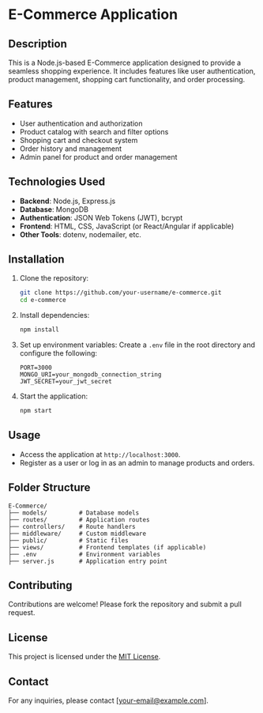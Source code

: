 # E-Commerce Application

## Description
This is a Node.js-based E-Commerce application designed to provide a seamless shopping experience. It includes features like user authentication, product management, shopping cart functionality, and order processing.

## Features
- User authentication and authorization
- Product catalog with search and filter options
- Shopping cart and checkout system
- Order history and management
- Admin panel for product and order management

## Technologies Used
- **Backend**: Node.js, Express.js
- **Database**: MongoDB
- **Authentication**: JSON Web Tokens (JWT), bcrypt
- **Frontend**: HTML, CSS, JavaScript (or React/Angular if applicable)
- **Other Tools**: dotenv, nodemailer, etc.

## Installation

1. Clone the repository:
    ```bash
    git clone https://github.com/your-username/e-commerce.git
    cd e-commerce
    ```

2. Install dependencies:
    ```bash
    npm install
    ```

3. Set up environment variables:
    Create a `.env` file in the root directory and configure the following:
    ```env
    PORT=3000
    MONGO_URI=your_mongodb_connection_string
    JWT_SECRET=your_jwt_secret
    ```

4. Start the application:
    ```bash
    npm start
    ```

## Usage
- Access the application at `http://localhost:3000`.
- Register as a user or log in as an admin to manage products and orders.

## Folder Structure
```
E-Commerce/
├── models/         # Database models
├── routes/         # Application routes
├── controllers/    # Route handlers
├── middleware/     # Custom middleware
├── public/         # Static files
├── views/          # Frontend templates (if applicable)
├── .env            # Environment variables
├── server.js       # Application entry point
```

## Contributing
Contributions are welcome! Please fork the repository and submit a pull request.

## License
This project is licensed under the [MIT License](LICENSE).

## Contact
For any inquiries, please contact [your-email@example.com].